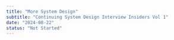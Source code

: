 ```yaml
---
title: "More System Design"
subtitle: "Continuing System Design Interview Insiders Vol 1"
date: "2024-08-22"
status: "Not Started"
---
```

